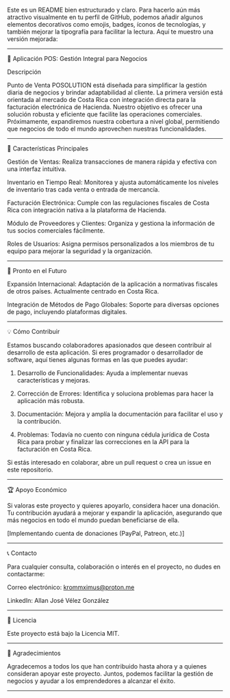 Este es un README bien estructurado y claro. Para hacerlo aún más atractivo visualmente en tu perfil de GitHub, podemos añadir algunos elementos decorativos como emojis, badges, íconos de tecnologías, y también mejorar la tipografía para facilitar la lectura. Aquí te muestro una versión mejorada:


---

💼 Aplicación POS: Gestión Integral para Negocios

Descripción

Punto de Venta POSOLUTION está diseñada para simplificar la gestión diaria de negocios y brindar adaptabilidad al cliente. La primera versión está orientada al mercado de Costa Rica con integración directa para la facturación electrónica de Hacienda. Nuestro objetivo es ofrecer una solución robusta y eficiente que facilite las operaciones comerciales. Próximamente, expandiremos nuestra cobertura a nivel global, permitiendo que negocios de todo el mundo aprovechen nuestras funcionalidades.


---

🚀 Características Principales

Gestión de Ventas: Realiza transacciones de manera rápida y efectiva con una interfaz intuitiva.

Inventario en Tiempo Real: Monitorea y ajusta automáticamente los niveles de inventario tras cada venta o entrada de mercancía.

Facturación Electrónica: Cumple con las regulaciones fiscales de Costa Rica con integración nativa a la plataforma de Hacienda.

Módulo de Proveedores y Clientes: Organiza y gestiona la información de tus socios comerciales fácilmente.

Roles de Usuarios: Asigna permisos personalizados a los miembros de tu equipo para mejorar la seguridad y la organización.



---

🔮 Pronto en el Futuro

Expansión Internacional: Adaptación de la aplicación a normativas fiscales de otros países. Actualmente centrado en Costa Rica.

Integración de Métodos de Pago Globales: Soporte para diversas opciones de pago, incluyendo plataformas digitales.



---

💡 Cómo Contribuir

Estamos buscando colaboradores apasionados que deseen contribuir al desarrollo de esta aplicación. Si eres programador o desarrollador de software, aquí tienes algunas formas en las que puedes ayudar:

1. Desarrollo de Funcionalidades: Ayuda a implementar nuevas características y mejoras.


2. Corrección de Errores: Identifica y soluciona problemas para hacer la aplicación más robusta.


3. Documentación: Mejora y amplía la documentación para facilitar el uso y la contribución.


4. Problemas: Todavía no cuento con ninguna cédula jurídica de Costa Rica para probar y finalizar las correcciones en la API para la facturación en Costa Rica.



Si estás interesado en colaborar, abre un pull request o crea un issue en este repositorio.


---

🏆 Apoyo Económico

Si valoras este proyecto y quieres apoyarlo, considera hacer una donación. Tu contribución ayudará a mejorar y expandir la aplicación, asegurando que más negocios en todo el mundo puedan beneficiarse de ella.

[Implementando cuenta de donaciones (PayPal, Patreon, etc.)]


---

📞 Contacto

Para cualquier consulta, colaboración o interés en el proyecto, no dudes en contactarme:

Correo electrónico: krommximus@proton.me

LinkedIn: Allan José Vélez González



---

📜 Licencia

Este proyecto está bajo la Licencia MIT.


---

🎉 Agradecimientos

Agradecemos a todos los que han contribuido hasta ahora y a quienes consideran apoyar este proyecto. Juntos, podemos facilitar la gestión de negocios y ayudar a los emprendedores a alcanzar el éxito.


---